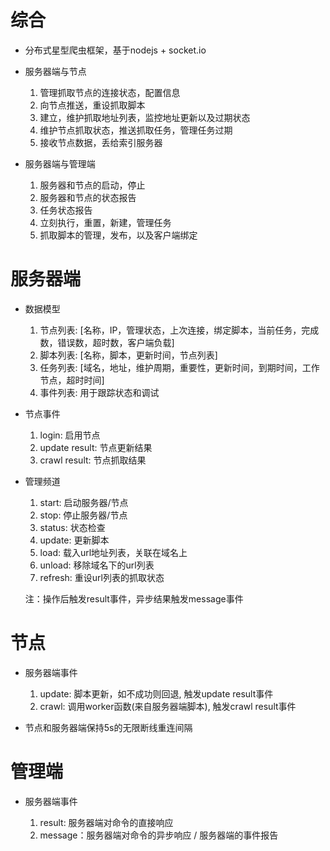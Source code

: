 # 综合

* 分布式星型爬虫框架，基于nodejs + socket.io

* 服务器端与节点

    1. 管理抓取节点的连接状态，配置信息
    2. 向节点推送，重设抓取脚本
    3. 建立，维护抓取地址列表，监控地址更新以及过期状态
    4. 维护节点抓取状态，推送抓取任务，管理任务过期
    5. 接收节点数据，丢给索引服务器

* 服务器端与管理端

    1. 服务器和节点的启动，停止
    2. 服务器和节点的状态报告
    3. 任务状态报告
    4. 立刻执行，重置，新建，管理任务
    5. 抓取脚本的管理，发布，以及客户端绑定

# 服务器端

* 数据模型

    1. 节点列表: [名称，IP，管理状态，上次连接，绑定脚本，当前任务，完成数，错误数，超时数，客户端负载]
    2. 脚本列表: [名称，脚本，更新时间，节点列表]
    3. 任务列表: [域名，地址，维护周期，重要性，更新时间，到期时间，工作节点，超时时间]
    4. 事件列表: 用于跟踪状态和调试

* 节点事件

    1. login: 启用节点
    3. update result: 节点更新结果
    4. crawl result: 节点抓取结果

* 管理频道

    1. start: 启动服务器/节点
    2. stop: 停止服务器/节点
    3. status: 状态检查
    4. update: 更新脚本
    5. load: 载入url地址列表，关联在域名上
    6. unload: 移除域名下的url列表
    7. refresh: 重设url列表的抓取状态

    注：操作后触发result事件，异步结果触发message事件

# 节点

* 服务器端事件
    1. update: 脚本更新，如不成功则回退, 触发update result事件
    2. crawl: 调用worker函数(来自服务器端脚本), 触发crawl result事件

* 节点和服务器端保持5s的无限断线重连间隔

# 管理端

* 服务器端事件

    1. result: 服务器端对命令的直接响应
    2. message：服务器端对命令的异步响应 / 服务器端的事件报告
